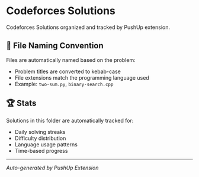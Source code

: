 # Codeforces Solutions

Codeforces Solutions organized and tracked by PushUp extension.

## 📝 File Naming Convention

Files are automatically named based on the problem:
- Problem titles are converted to kebab-case
- File extensions match the programming language used
- Example: `two-sum.py`, `binary-search.cpp`

## 🏆 Stats

Solutions in this folder are automatically tracked for:
- Daily solving streaks
- Difficulty distribution  
- Language usage patterns
- Time-based progress

---
*Auto-generated by PushUp Extension*
